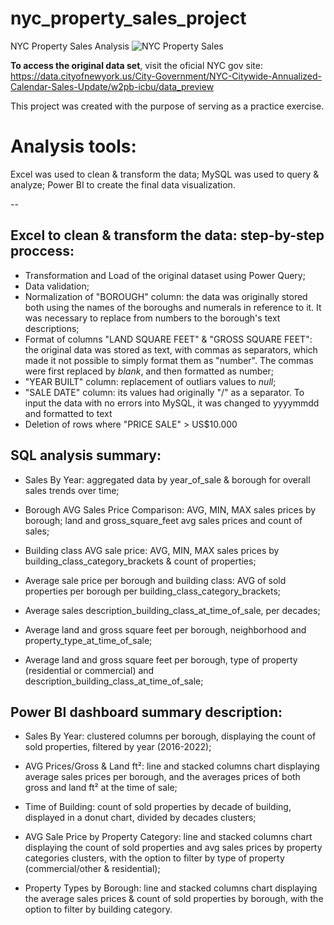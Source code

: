 # nyc_property_sales_project
NYC Property Sales Analysis
![NYC Property Sales](https://github.com/caetano-santana/nyc_property_sales_project/assets/109522632/5894ab01-2fe5-4589-908e-68148e454a25)

**To access the original data set**, visit the oficial NYC gov site: https://data.cityofnewyork.us/City-Government/NYC-Citywide-Annualized-Calendar-Sales-Update/w2pb-icbu/data_preview

This project was created with the purpose of serving as a practice exercise.


# **Analysis tools:**
Excel was used to clean & transform the data;
MySQL was used to query & analyze;
Power BI to create the final data visualization.

--

## **Excel to clean & transform the data: step-by-step proccess:**
- Transformation and Load of the original dataset using Power Query;
- Data validation;
- Normalization of "BOROUGH" column: the data was originally stored both using the names of the boroughs and numerals in reference to it.
  It was necessary to replace from numbers to the borough's text descriptions;
- Format of columns "LAND SQUARE FEET" & "GROSS SQUARE FEET": the original data was stored as text, with commas as separators, which made it not possible to simply format them as "number". The commas were first replaced by _blank_, and then formatted as number;
- "YEAR BUILT" column: replacement of outliars values to _null_;
- "SALE DATE" column: its values had originally "/" as a separator. To input the data with no errors into MySQL, it was changed to yyyymmdd and formatted to text
- Deletion of rows where "PRICE SALE" > US$10.000

## **SQL analysis summary:**
- Sales By Year: aggregated data by year_of_sale & borough for overall sales trends over time;

- Borough AVG Sales Price Comparison: AVG, MIN, MAX sales prices by borough; land and gross_square_feet avg sales prices and count of sales;

- Building class AVG sale price: AVG, MIN, MAX sales prices by building_class_category_brackets & count of properties;

- Average sale price per borough and building class: AVG of sold properties per borough per building_class_category_brackets;

- Average sales description_building_class_at_time_of_sale, per decades;

- Average land and gross square feet per borough, neighborhood and property_type_at_time_of_sale;

- Average land and gross square feet per borough, type of property (residential or commercial) and description_building_class_at_time_of_sale;


## **Power BI dashboard summary description:**
- Sales By Year: clustered columns per borough, displaying the count of sold properties, filtered by year (2016-2022);

- AVG Prices/Gross & Land ft²: line and stacked columns chart displaying average sales prices per borough, and the averages prices of both gross and land ft² at the time of sale;

- Time of Building: count of sold properties by decade of building, displayed in a donut chart, divided by decades clusters;

- AVG Sale Price by Property Category: line and stacked columns chart displaying the count of sold properties and avg sales prices by property categories clusters, with the option to filter by type of property (commercial/other & residential);

- Property Types by Borough: line and stacked columns chart displaying the average sales prices & count of sold properties by borough, with the option to filter by building category.
